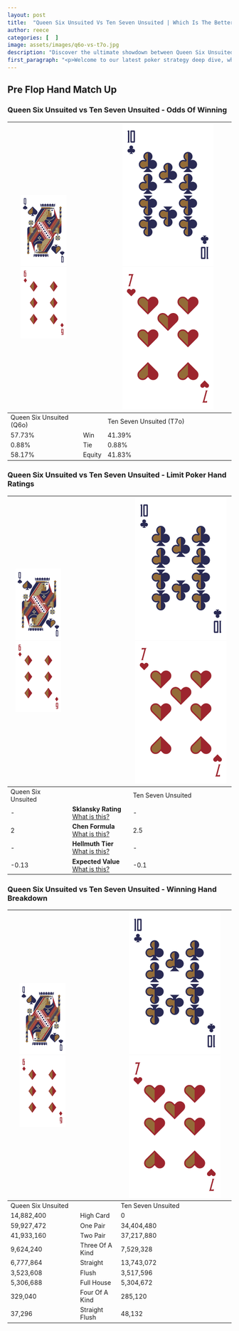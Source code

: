 ```yaml
---
layout: post
title:  "Queen Six Unsuited Vs Ten Seven Unsuited | Which Is The Better Hand In Poker? A Complete Guide"
author: reece
categories: [  ]
image: assets/images/q6o-vs-t7o.jpg
description: "Discover the ultimate showdown between Queen Six Unsuited and Ten Seven Unsuited in poker! Uncover the odds, strategies, and scenarios where one hand triumphs over the other. Get ready to up your poker game with this thrilling analysis."
first_paragraph: "<p>Welcome to our latest poker strategy deep dive, where we're pitting two distinct hands against each other in a high-stakes showdown: Queen Six Unsuited vs Ten Seven Unsuited.</p><p>In the dynamic world of poker, every decision counts, and knowing which hand holds the upper hand is key to your success at the table.</p><p>In this article, we'll dissect these two hands, explore the scenarios where one dominates the other, and equip you with the knowledge to make strategic choices that can tip the odds in your favor.</p><p>Get ready to unravel the intriguing dynamics of these poker hands and elevate your game to new heights.</p>"
---
```




[comment]: # (sp0)

## Pre Flop Hand Match Up

<div class="table hand-ratings" markdown="1"> 



### Queen Six Unsuited vs Ten Seven Unsuited - Odds Of Winning


    
| ![image info](assets/images/hand1/Q.png) ![image info](assets/images/hand1/6o.png) |  | ![image info](assets/images/hand2/T.png) ![image info](assets/images/hand2/7o.png) |
| -------- | -------- | -------- |
| Queen Six Unsuited (Q6o) |  | Ten Seven Unsuited (T7o) |
| 57.73% | Win | 41.39% |
| 0.88% | Tie | 0.88% |
| 58.17% | Equity | 41.83% |




[comment]: # (sp1)



### Queen Six Unsuited vs Ten Seven Unsuited - Limit Poker Hand Ratings


    
| ![image info](assets/images/hand1/Q.png) ![image info](assets/images/hand1/6o.png) |  | ![image info](assets/images/hand2/T.png) ![image info](assets/images/hand2/7o.png) |
| -------- | -------- | -------- |
| Queen Six Unsuited |  | Ten Seven Unsuited |
| - | **Sklansky Rating** [What is this?](/sklansky-rating-explained) | - |
| 2 | **Chen Formula** [What is this?](/chen-formula-explained) | 2.5 |
| - | **Hellmuth Tier** [What is this?](/Hellmuth-tier-explained) | - |
| -0.13 | **Expected Value** [What is this?](/expected-value-explained) | -0.1 |




[comment]: # (sp2)



### Queen Six Unsuited vs Ten Seven Unsuited - Winning Hand Breakdown


    
| ![image info](assets/images/hand1/Q.png) ![image info](assets/images/hand1/6o.png) |  | ![image info](assets/images/hand2/T.png) ![image info](assets/images/hand2/7o.png) |
| -------- | -------- | -------- |
| Queen Six Unsuited |  | Ten Seven Unsuited |
| 14,882,400 | High Card | 0 |
| 59,927,472 | One Pair | 34,404,480 |
| 41,933,160 | Two Pair | 37,217,880 |
| 9,624,240 | Three Of A Kind | 7,529,328 |
| 6,777,864 | Straight | 13,743,072 |
| 3,523,608 | Flush | 3,517,596 |
| 5,306,688 | Full House | 5,304,672 |
| 329,040 | Four Of A Kind | 285,120 |
| 37,296 | Straight Flush | 48,132 |




[comment]: # (sp3)



</div>

[comment]: # (sp4)



[comment]: # (sp5)

